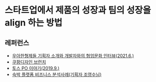 # 스타트업에서 제품의 성장과 팀의 성장을 align 하는 방법

## 레퍼런스

  - [우아한형제들 기획자 소개와 개발자와의 협업문화 인터뷰(2021.6.)](https://techblog.woowahan.com/4122/)
  - [쿠팡디자인 브런치](https://brunch.co.kr/@coupangdesign#articles)
  - [토스 PO 이야기(2019.9.)](https://blog.toss.im/article/toss-productowner-interview)
  - [숙박 플랫폼 비즈니스 분석사례(기획자 조영수님)](https://yslab.kr/109)
  
